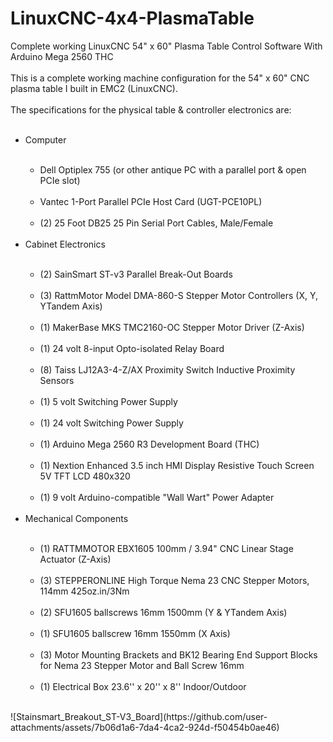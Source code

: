 # LinuxCNC-4x4-PlasmaTable
Complete working LinuxCNC 54" x 60" Plasma Table Control Software With Arduino Mega 2560 THC <br>
<br>
This is a complete working machine configuration for the 54" x 60" CNC plasma table I built in EMC2 (LinuxCNC). <br>
<br>
The specifications for the physical table & controller electronics are: <br>
<br>
<ul>
	<li>Computer</li><br>
		<ul>
			<li>Dell Optiplex 755 (or other antique PC with a parallel port & open PCIe slot) </li><br>
			<li>Vantec 1-Port Parallel PCIe Host Card (UGT-PCE10PL)  </li><br>
			<li>(2) 25 Foot DB25 25 Pin Serial Port Cables, Male/Female </li><br>
		</ul>
	<li>Cabinet Electronics </li><br>
		<ul>
			<li>(2) SainSmart ST-v3 Parallel Break-Out Boards </li><br>
			<li>(3) RattmMotor Model DMA-860-S Stepper Motor Controllers (X, Y, YTandem Axis) </li><br>
			<li>(1) MakerBase MKS TMC2160-OC Stepper Motor Driver (Z-Axis) </li><br>
			<li>(1) 24 volt 8-input Opto-isolated Relay Board  </li><br>
			<li>(8) Taiss LJ12A3-4-Z/AX Proximity Switch Inductive Proximity Sensors  </li><br>
			<li>(1) 5 volt Switching Power Supply </li><br>
			<li>(1) 24 volt Switching Power Supply </li><br>
			<li>(1) Arduino Mega 2560 R3 Development Board (THC) </li><br>
			<li>(1) Nextion Enhanced 3.5 inch HMI Display Resistive Touch Screen 5V TFT LCD 480x320 </li><br>
			<li>(1) 9 volt Arduino-compatible "Wall Wart" Power Adapter </li><br>
		</ul>
	<li>Mechanical Components</li><br>
		<ul>
			<li>(1) RATTMMOTOR EBX1605 100mm / 3.94" CNC Linear Stage Actuator (Z-Axis) </li><br>
			<li>(3) STEPPERONLINE High Torque Nema 23 CNC Stepper Motors, 114mm 425oz.in/3Nm </li><br>
			<li>(2) SFU1605 ballscrews 16mm 1500mm (Y & YTandem Axis) </li><br>
			<li>(1) SFU1605 ballscrew 16mm 1550mm (X Axis) </li><br>
			<li>(3) Motor Mounting Brackets and BK12 Bearing End Support Blocks for Nema 23 Stepper Motor and Ball Screw 16mm </li><br>
			<li>(1) Electrical Box 23.6'' x 20'' x 8'' Indoor/Outdoor </li><br>
		</ul>
	</ul>
</ul>
![Stainsmart_Breakout_ST-V3_Board](https://github.com/user-attachments/assets/7b06d1a6-7da4-4ca2-924d-f50454b0ae46)




